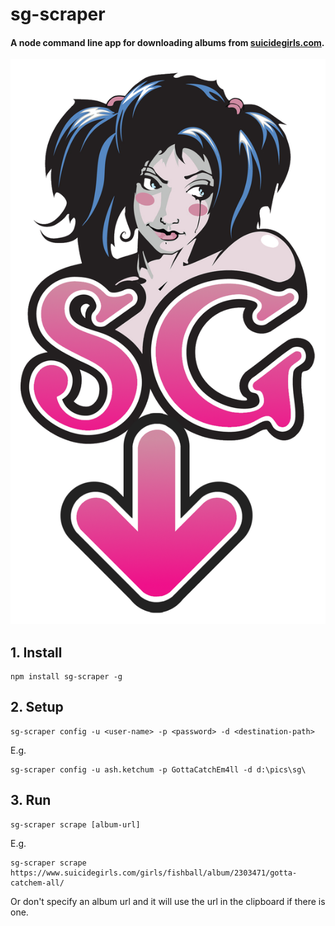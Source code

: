 # sg-scraper
#### A node command line app for downloading albums from [suicidegirls.com](http://suicidegirls.com).

<img src="https://raw.githubusercontent.com/codeandcats/sg-scraper/master/logo.png?token=AFwZ3vAe6MDPR2E5dHgF2X5-uW0OvkZbks5W9gCiwA%3D%3D" />

## 1. Install
```
npm install sg-scraper -g
```

## 2. Setup
```
sg-scraper config -u <user-name> -p <password> -d <destination-path>
```
E.g.
```
sg-scraper config -u ash.ketchum -p GottaCatchEm4ll -d d:\pics\sg\
```

## 3. Run
```
sg-scraper scrape [album-url]
```
E.g.
```
sg-scraper scrape https://www.suicidegirls.com/girls/fishball/album/2303471/gotta-catchem-all/
```
Or don't specify an album url and it will use the url in the clipboard if there is one.  